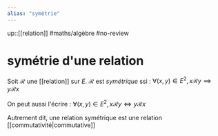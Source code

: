 ```yaml
---
alias: "symétrie"
---
```

up::[[relation]]
#maths/algèbre #no-review 
# symétrie d'une relation
Soit $\mathscr R$ une [[relation]] sur $E$.
$\mathscr R$ est _symétrique_ ssi :
$\forall (x,y)\in E^2, x\mathscr Ry\implies y\mathscr Rx$

On peut aussi l'écrire :
$\forall (x,y)\in E^2, x\mathscr Ry\iff y\mathscr Rx$

Autrement dit, une relation symétrique est une relation [[commutativité|commutative]]

